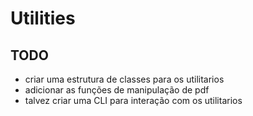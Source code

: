 # Utilities

## TODO
- criar uma estrutura de classes para os utilitarios
- adicionar as funções de manipulação de pdf
- talvez criar uma CLI para interação com os utilitarios 